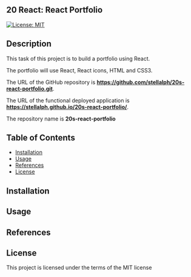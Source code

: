 ## 20 React: React Portfolio

[![License: MIT](https://img.shields.io/badge/License-MIT-yellow.svg)](https://opensource.org/licenses/MIT)

## Description

This task of this project is to build a portfolio using React.

The portfolio will use React, React icons, HTML and CSS3.

The URL of the GitHub repository is **https://github.com/stellalph/20s-react-portfolio.git**.

The URL of the functional deployed application is **https://stellalph.github.io/20s-react-portfolio/**.

The repository name is **20s-react-portfolio**

## Table of Contents

- [Installation](#installation)
- [Usage](#usage)
- [References](#references)
- [License](#license)

## Installation




## Usage

## References

## License

This project is licensed under the terms of the MIT license

